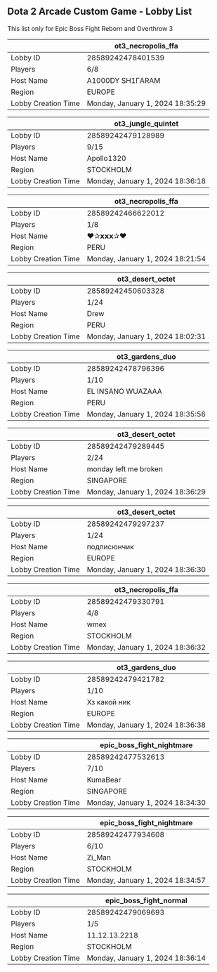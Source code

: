 ## Dota 2 Arcade Custom Game - Lobby List

This list only for Epic Boss Fight Reborn and Overthrow 3

|  | ot3_necropolis_ffa |
| ------ | ------ |
| Lobby ID | 28589242478401539 |
| Players | 6/8 |
| Host Name | A1000DY SH1ГARAM |
| Region | EUROPE |
| Lobby Creation Time | Monday, January 1, 2024 18:35:29 |


|  | ot3_jungle_quintet |
| ------ | ------ |
| Lobby ID | 28589242479128989 |
| Players | 9/15 |
| Host Name | Apollo1320 |
| Region | STOCKHOLM |
| Lobby Creation Time | Monday, January 1, 2024 18:36:18 |


|  | ot3_necropolis_ffa |
| ------ | ------ |
| Lobby ID | 28589242466622012 |
| Players | 1/8 |
| Host Name | ❤️✰𝘅𝘅𝘅✰❤ |
| Region | PERU |
| Lobby Creation Time | Monday, January 1, 2024 18:21:54 |


|  | ot3_desert_octet |
| ------ | ------ |
| Lobby ID | 28589242450603328 |
| Players | 1/24 |
| Host Name | Drew |
| Region | PERU |
| Lobby Creation Time | Monday, January 1, 2024 18:02:31 |


|  | ot3_gardens_duo |
| ------ | ------ |
| Lobby ID | 28589242478796396 |
| Players | 1/10 |
| Host Name | EL INSANO WUAZAAA |
| Region | PERU |
| Lobby Creation Time | Monday, January 1, 2024 18:35:56 |


|  | ot3_desert_octet |
| ------ | ------ |
| Lobby ID | 28589242479289445 |
| Players | 2/24 |
| Host Name | monday left me broken |
| Region | SINGAPORE |
| Lobby Creation Time | Monday, January 1, 2024 18:36:29 |


|  | ot3_desert_octet |
| ------ | ------ |
| Lobby ID | 28589242479297237 |
| Players | 1/24 |
| Host Name | подписюнчик |
| Region | EUROPE |
| Lobby Creation Time | Monday, January 1, 2024 18:36:30 |


|  | ot3_necropolis_ffa |
| ------ | ------ |
| Lobby ID | 28589242479330791 |
| Players | 4/8 |
| Host Name | wmex |
| Region | STOCKHOLM |
| Lobby Creation Time | Monday, January 1, 2024 18:36:32 |


|  | ot3_gardens_duo |
| ------ | ------ |
| Lobby ID | 28589242479421782 |
| Players | 1/10 |
| Host Name | Хз какой ник |
| Region | EUROPE |
| Lobby Creation Time | Monday, January 1, 2024 18:36:38 |


|  | epic_boss_fight_nightmare |
| ------ | ------ |
| Lobby ID | 28589242477532613 |
| Players | 7/10 |
| Host Name | KumaBear |
| Region | SINGAPORE |
| Lobby Creation Time | Monday, January 1, 2024 18:34:30 |


|  | epic_boss_fight_nightmare |
| ------ | ------ |
| Lobby ID | 28589242477934608 |
| Players | 6/10 |
| Host Name | Zi_Man |
| Region | STOCKHOLM |
| Lobby Creation Time | Monday, January 1, 2024 18:34:57 |


|  | epic_boss_fight_normal |
| ------ | ------ |
| Lobby ID | 28589242479069693 |
| Players | 1/5 |
| Host Name | 11.12.13.2218 |
| Region | STOCKHOLM |
| Lobby Creation Time | Monday, January 1, 2024 18:36:14 |


